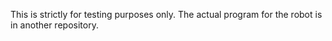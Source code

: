 This is strictly for testing purposes only. The actual program for the robot is in another repository.

